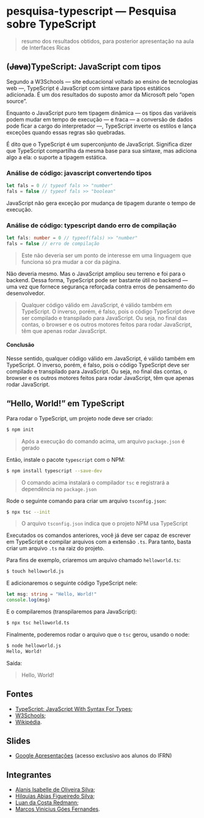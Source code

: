 # pesquisa-typescript — Pesquisa sobre TypeScript

> resumo dos resultados obtidos, para posterior apresentação na aula de Interfaces Ricas

<h2>(<del>Java</del>)TypeScript: JavaScript com tipos</h2>
Segundo a W3Schools — site educacional voltado ao ensino de tecnologias web —, TypeScript é JavaScript com sintaxe para tipos estáticos adicionada. É um dos resultados do suposto amor da Microsoft pelo “open source”.

Enquanto o JavaScript puro tem tipagem dinâmica — os tipos das variáveis podem mudar em tempo de execução — e fraca — a conversão de dados pode ficar a cargo do interpretador —, TypeScript inverte os estilos e lança exceções quando essas regras são quebradas.

É dito que o TypeScript é um superconjunto de JavaScript. Significa dizer que TypeScript compartilha da mesma base para sua sintaxe, mas adiciona algo a ela: o suporte a tipagem estática.


### Análise de código: javascript convertendo tipos
```js
let fals = 0 // typeof fals >> "number"
fals = false // typeof fals >> "boolean"
```

JavaScript não gera exceção por mudança de tipagem durante o tempo de execução.

### Análise de código: typescript dando erro de compilação

```ts
let fals: number = 0 // typeof(fals) >> "number"
fals = false // erro de compilação
```

> Este não deveria ser um ponto de interesse em uma linguagem que funciona só pra mudar a cor da página.

Não deveria mesmo. Mas o JavaScript ampliou seu terreno e foi para o backend. Dessa forma, TypeScript pode ser bastante útil no backend — uma vez que fornece segurança reforçada contra erros de pensamento do desenvolvedor.

> Qualquer código válido em JavaScript, é válido também em TypeScript. O inverso, porém, é falso, pois o código TypeScript deve ser compilado e transpilado para JavaScript. Ou seja, no final das contas, o browser e os outros motores feitos para rodar JavaScript, têm que apenas rodar JavaScript.

#### Conclusão
Nesse sentido, qualquer código válido em JavaScript, é válido também em TypeScript. O inverso, porém, é falso, pois o código TypeScript deve ser compilado e transpilado para JavaScript. Ou seja, no final das contas, o browser e os outros motores feitos para rodar JavaScript, têm que apenas rodar JavaScript.

## “Hello, World!” em TypeScript

Para rodar o TypeScript, um projeto node deve ser criado:

```bash
$ npm init
```

> Após a execução do comando acima, um arquivo `package.json` é gerado

Então, instale o pacote `typescript` com o NPM:

```bash
$ npm install typescript --save-dev
```

> O comando acima instalará o compilador `tsc` e registrará a dependência no `package.json`

Rode o seguinte comando para criar um arquivo `tsconfig.json`:

```bash
$ npx tsc --init
```

> O arquivo `tsconfig.json` indica que o projeto NPM usa TypeScript

Executados os comandos anteriores, você já deve ser capaz de escrever em TypeScript e compilar arquivos com a extensão `.ts`.
Para tanto, basta criar um arquivo `.ts` na raiz do projeto.

Para fins de exemplo, criaremos um arquivo chamado `helloworld.ts`:

```bash
$ touch helloworld.js
```

E adicionaremos o seguinte código TypeScript nele:

```ts
let msg: string = "Hello, World!"
console.log(msg)
```

E o compilaremos (transpilaremos para JavaScript):

```bash
$ npx tsc helloworld.ts
```

Finalmente, poderemos rodar o arquivo que o `tsc` gerou, usando o node:

```sh
$ node helloworld.js
Hello, World!
```
Saída:

> Hello, World!

## Fontes
- [TypeScript: JavaScript With Syntax For Types](https://www.typescriptlang.org/);
- [W3Schools](https://duckduckgo.com);
- [Wikipédia](https://pt.wikipedia.org/wiki/TypeScript).

##  Slides
- [Google Apresentações](https://docs.google.com/presentation/d/1SLd3gfY79CPHQivekRXGIF9NUGDHNtXVbBZ0c2tVqgE/edit?usp=sharing) (acesso exclusivo aos alunos do IFRN)

## Integrantes
- [Alanis Isabelle de Oliveira Silva](https://github.com/allanisPixel);
- [Hilquias Abias Figueiredo Silva](https://github.com/HilquiasAbias);
- [Luan da Costa Redmann](https://github.com/cannudo);
- [Marcos Vinicius Góes Fernandes](https://github.com/MarVin17G).